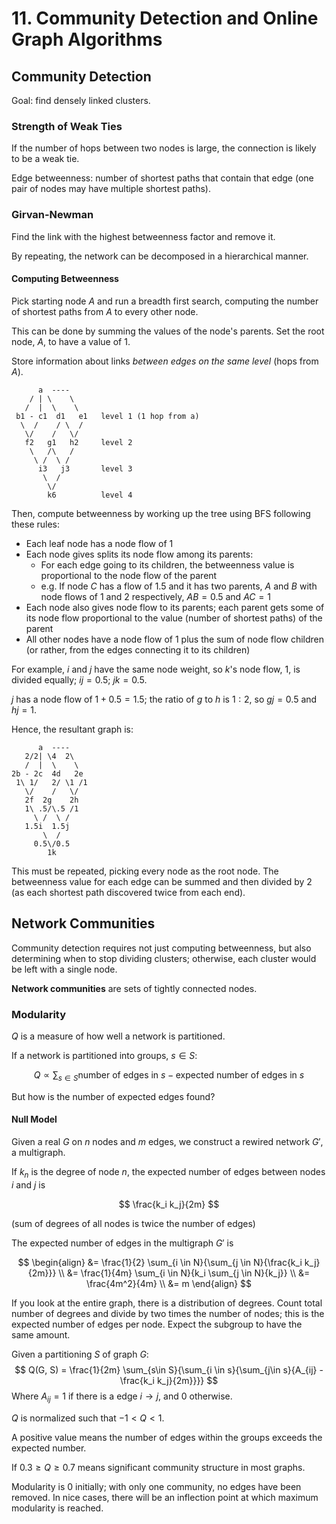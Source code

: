 # 11. Community Detection and Online Graph Algorithms

## Community Detection

Goal: find densely linked clusters.

### Strength of Weak Ties

If the number of hops between two nodes is large, the connection is likely to be a weak tie.

Edge betweenness: number of shortest paths that contain that edge (one pair of nodes may have multiple shortest paths).


### Girvan-Newman

Find the link with the highest betweenness factor and remove it.

By repeating, the network can be decomposed in a hierarchical manner.

#### Computing Betweenness

Pick starting node $A$ and run a breadth first search, computing the number of shortest paths from $A$ to every other node.

This can be done by summing the values of the node's parents. Set the root node, $A$, to have a value of $1$.

Store information about links *between edges on the same level* (hops from $A$).

```
      a  ----
    / | \    \
   /  |  \    \
 b1 - c1  d1   e1   level 1 (1 hop from a)
  \  /    / \  /
   \/    /   \/
   f2   g1   h2     level 2
    \   /\   /
     \ /  \ /
      i3   j3       level 3
       \  /
        \/
        k6          level 4
```

Then, compute betweenness by working up the tree using BFS following these rules:

- Each leaf node has a node flow of $1$
- Each node gives splits its node flow among its parents:
  - For each edge going to its children, the betweenness value is proportional to the node flow of the parent
  - e.g. If node $C$ has a flow of $1.5$ and it has two parents, $A$ and $B$ with node flows of $1$ and $2$ respectively, $AB = 0.5$ and $AC = 1$
- Each node also gives node flow to its parents; each parent gets some of its node flow proportional to the value (number of shortest paths) of the parent
- All other nodes have a node flow of $1$ plus the sum of node flow  children (or rather, from the edges connecting it to its children)

For example, $i$ and $j$ have the same node weight, so $k$'s node flow, $1$, is divided equally; $ij = 0.5$; $jk = 0.5$.

$j$ has a node flow of $1 + 0.5 = 1.5$; the ratio of $g$ to $h$ is $1:2$, so $gj = 0.5$ and $hj = 1$.


Hence, the resultant graph is:

```
      a  ----
   2/2| \4  2\
   /  |  \    \
2b - 2c  4d   2e
 1\ 1/   2/ \1 /1
   \/    /   \/
   2f  2g    2h
   1\ .5/\.5 /1
     \ /  \ /
   1.5i  1.5j
       \  /
     0.5\/0.5
        1k        
```

This must be repeated, picking every node as the root node. The betweenness value for each edge can be summed and then divided by 2 (as each shortest path discovered twice from each end).

## Network Communities

Community detection requires not just computing betweenness, but also determining when to stop dividing clusters; otherwise, each cluster would be left with a single node.

**Network communities** are sets of tightly connected nodes.

<!--
Edges that link two communities, and how strongly an edge is within a community TODO lecture

What defines a community: does the output of the algorithm match our intuitive sense of what a community is?
--->

### Modularity

$Q$ is a measure of how well a network is partitioned.

If a network is partitioned into groups, $s \in S$:

$$
Q \propto \sum_{s \in S}{\textrm{number of edges in } s - \textrm{expected number of edges in } s}
$$

But how is the number of expected edges found?

#### Null Model

Given a real $G$ on $n$ nodes and $m$ edges, we construct a rewired network $G'$, a multigraph.

If $k_n$ is the degree of node $n$, the expected number of edges between nodes $i$ and $j$ is 

$$
\frac{k_i k_j}{2m}
$$

(sum of degrees of all nodes is twice the number of edges)

The expected number of edges in the multigraph $G'$ is

$$
\begin{align}
&= \frac{1}{2} \sum_{i \in N}{\sum_{j \in N}{\frac{k_i k_j}{2m}}} \\
&= \frac{1}{4m} \sum_{i \in N}{k_i \sum_{j \in N}{k_j}} \\
&= \frac{4m^2}{4m} \\
&= m
\end{align}
$$

If you look at the entire graph, there is a distribution of degrees. Count total number of degrees and divide by two times the number of nodes; this is the expected number of edges per node. Expect the subgroup to have the same amount.

Given a partitioning $S$ of graph $G$:
$$
Q(G, S) = \frac{1}{2m} \sum_{s\in S}{\sum_{i \in s}{\sum_{j\in s}{A_{ij} - \frac{k_i k_j}{2m}}}}
$$
Where $A_{ij} = 1$ if there is a edge $i \rightarrow j$, and $0$ otherwise.

$Q$ is normalized such that $-1 \lt Q \lt 1$. 

A positive value means the number of edges within the groups exceeds the expected number.

If $0.3 \ge Q \ge 0.7$ means significant community structure in most graphs.

Modularity is 0 initially; with only one community, no edges have been removed. In nice cases, there will be an inflection point at which maximum modularity is reached.
